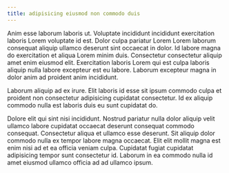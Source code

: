 ```yaml
---
title: adipisicing eiusmod non commodo duis
---
```


Anim esse laborum laboris ut. Voluptate incididunt incididunt exercitation laboris Lorem voluptate id est. Dolor culpa pariatur Lorem Lorem laborum consequat aliquip ullamco deserunt sint occaecat in dolor. Id labore magna do exercitation et aliqua Lorem minim duis. Consectetur consectetur aliquip amet enim eiusmod elit. Exercitation laboris Lorem qui est culpa laboris aliquip nulla labore excepteur est eu labore. Laborum excepteur magna in dolor anim ad proident anim incididunt.

Laborum aliquip ad ex irure. Elit laboris id esse sit ipsum commodo culpa et proident non consectetur adipisicing cupidatat consectetur. Id ex aliquip commodo nulla est laboris duis eu sunt cupidatat do.

Dolore elit qui sint nisi incididunt. Nostrud pariatur nulla dolor aliquip velit ullamco labore cupidatat occaecat deserunt consequat commodo consequat. Consectetur aliqua et ullamco esse deserunt. Sit aliquip dolor commodo nulla ex tempor labore magna occaecat. Elit elit mollit magna est enim nisi ad et ea officia veniam culpa. Cupidatat fugiat cupidatat adipisicing tempor sunt consectetur id. Laborum in ea commodo nulla id amet eiusmod ullamco officia ad ad ullamco ipsum.